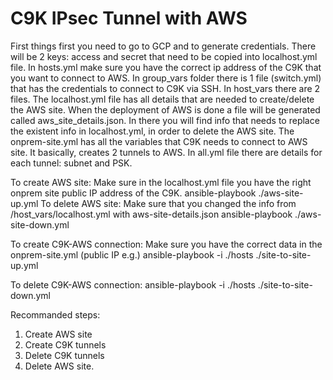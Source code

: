 # C9K IPsec Tunnel with AWS 

First things first you need to go to GCP and to generate credentials. There will be 2 keys: access and secret that need to be copied into localhost.yml file.
In hosts.yml make sure you have the correct ip address of the C9K that you want to connect to AWS.
In group_vars folder there is 1 file (switch.yml) that has the credentials to connect to C9K via SSH.
In host_vars there are 2 files. The localhost.yml file has all details that are needed to create/delete the AWS site. When the deployment of AWS is done a file will be generated called aws_site_details.json. In there you will find info that needs to replace the existent info in localhost.yml, in order to delete the AWS site. 
The onprem-site.yml has all the variables that C9K needs to connect to AWS site. It basically, creates 2 tunnels to AWS.
In all.yml file there are details for each tunnel: subnet and PSK.

To create AWS site:
Make sure in the localhost.yml file you have the right onprem site public IP address of the C9K.
ansible-playbook ./aws-site-up.yml
To delete AWS site:
Make sure that you changed the info from /host_vars/localhost.yml with aws-site-details.json
ansible-playbook ./aws-site-down.yml

To create C9K-AWS connection:
Make sure you have the correct data in the onprem-site.yml (public IP e.g.) 
ansible-playbook -i ./hosts ./site-to-site-up.yml

To delete C9K-AWS connection:
ansible-playbook -i ./hosts ./site-to-site-down.yml


Recommanded steps:
1. Create AWS site 
2. Create C9K tunnels
3. Delete C9K tunnels
4. Delete AWS site.